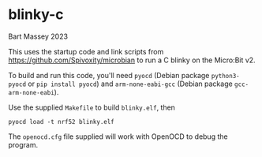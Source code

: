 # blinky-c
Bart Massey 2023

This uses the startup code and link scripts from
<https://github.com/Spivoxity/microbian> to run a C blinky
on the Micro:Bit v2. 

To build and run this code, you'll need `pyocd` (Debian
package `python3-pyocd` or `pip install pyocd`) and
`arm-none-eabi-gcc` (Debian package `gcc-arm-none-eabi`).

Use the supplied `Makefile` to build `blinky.elf`, then

    pyocd load -t nrf52 blinky.elf

The `openocd.cfg` file supplied will work with OpenOCD to
debug the program.
